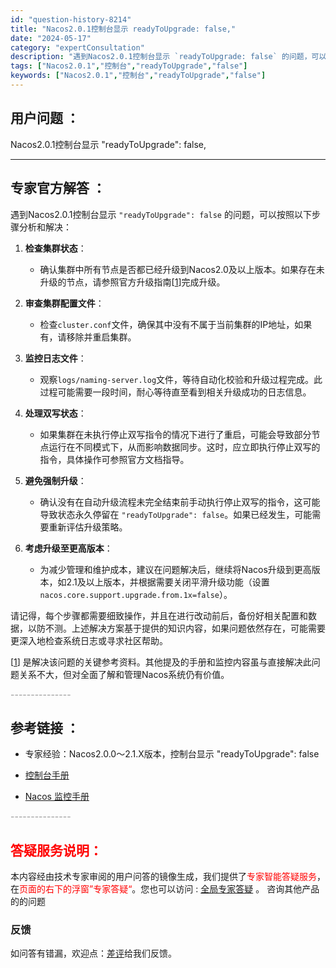```yaml
---
id: "question-history-8214"
title: "Nacos2.0.1控制台显示 readyToUpgrade: false,"
date: "2024-05-17"
category: "expertConsultation"
description: "遇到Nacos2.0.1控制台显示 `readyToUpgrade: false` 的问题，可以按照以下步骤分析和解决：1. **检查集群状态**：   - 确认集群中所有节点是否都已经升级到Nacos2.0及以上版本。如果存在未升级的节点，请参照官方升级指南[[1](https://nacos.i"
tags: ["Nacos2.0.1","控制台","readyToUpgrade","false"]
keywords: ["Nacos2.0.1","控制台","readyToUpgrade","false"]
---
```


## 用户问题 ： 
 Nacos2.0.1控制台显示 "readyToUpgrade": false,  

---------------
## 专家官方解答 ：

遇到Nacos2.0.1控制台显示 `"readyToUpgrade": false` 的问题，可以按照以下步骤分析和解决：

1. **检查集群状态**：
   - 确认集群中所有节点是否都已经升级到Nacos2.0及以上版本。如果存在未升级的节点，请参照官方升级指南[[1](https://nacos.io/docs/latest/upgrading/200-upgrading/)]完成升级。

2. **审查集群配置文件**：
   - 检查`cluster.conf`文件，确保其中没有不属于当前集群的IP地址，如果有，请移除并重启集群。

3. **监控日志文件**：
   - 观察`logs/naming-server.log`文件，等待自动化校验和升级过程完成。此过程可能需要一段时间，耐心等待直至看到相关升级成功的日志信息。

4. **处理双写状态**：
   - 如果集群在未执行停止双写指令的情况下进行了重启，可能会导致部分节点运行在不同模式下，从而影响数据同步。这时，应立即执行停止双写的指令，具体操作可参照官方文档指导。

5. **避免强制升级**：
   - 确认没有在自动升级流程未完全结束前手动执行停止双写的指令，这可能导致状态永久停留在 `"readyToUpgrade": false`。如果已经发生，可能需要重新评估升级策略。

6. **考虑升级至更高版本**：
   - 为减少管理和维护成本，建议在问题解决后，继续将Nacos升级到更高版本，如2.1及以上版本，并根据需要关闭平滑升级功能（设置`nacos.core.support.upgrade.from.1x=false`）。

请记得，每个步骤都需要细致操作，并且在进行改动前后，备份好相关配置和数据，以防不测。上述解决方案基于提供的知识内容，如果问题依然存在，可能需要更深入地检查系统日志或寻求社区帮助。

[[1](https://nacos.io/docs/latest/upgrading/200-upgrading/)] 是解决该问题的关键参考资料。其他提及的手册和监控内容虽与直接解决此问题关系不大，但对全面了解和管理Nacos系统仍有价值。


<font color="#949494">---------------</font> 


## 参考链接 ：

* 专家经验：Nacos2.0.0～2.1.X版本，控制台显示 "readyToUpgrade": false 
 
 * [控制台手册](https://nacos.io/docs/latest/guide/admin/console-guide)
 
 * [Nacos 监控手册](https://nacos.io/docs/latest/guide/admin/monitor-guide)


 <font color="#949494">---------------</font> 
 


## <font color="#FF0000">答疑服务说明：</font> 

本内容经由技术专家审阅的用户问答的镜像生成，我们提供了<font color="#FF0000">专家智能答疑服务</font>，在<font color="#FF0000">页面的右下的浮窗”专家答疑“</font>。您也可以访问 : [全局专家答疑](https://answer.opensource.alibaba.com/docs/intro) 。 咨询其他产品的的问题

### 反馈
如问答有错漏，欢迎点：[差评](https://ai.nacos.io/user/feedbackByEnhancerGradePOJOID?enhancerGradePOJOId=13571)给我们反馈。
